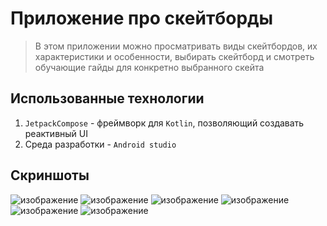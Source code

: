 # Приложение про скейтборды
> В этом приложении можно просматривать виды скейтбордов, их характеристики и особенности,
> выбирать скейтборд и смотреть обучающие гайды для конкретно выбранного скейта
## Использованные технологии
 1. `JetpackCompose` - фреймворк для `Kotlin`, позволяющий создавать реактивный UI
 2. Среда разработки - `Android studio`
## Скриншоты
![изображение](https://github.com/Zeredan/SkateboardsApp/assets/165821992/232b2b53-daf6-4c4f-a474-d3cb46d9dcaa)
![изображение](https://github.com/Zeredan/SkateboardsApp/assets/165821992/9d263639-afeb-4960-bed5-a311c50f9603)
![изображение](https://github.com/Zeredan/SkateboardsApp/assets/165821992/95072b43-1c8d-4f60-98f5-5d5cf3300318)
![изображение](https://github.com/Zeredan/SkateboardsApp/assets/165821992/a041baf3-e5ec-48ae-b5dc-72450e6d9030)
![изображение](https://github.com/Zeredan/SkateboardsApp/assets/165821992/7287f40a-bcb7-4029-aa65-44431fbf469d)
![изображение](https://github.com/Zeredan/SkateboardsApp/assets/165821992/2ed0a3d6-2f08-4da8-b947-6c10d87e0a14)


